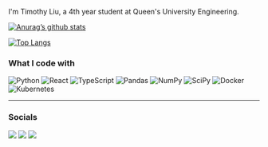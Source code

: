 I'm Timothy Liu, a 4th year student at Queen's University Engineering.

[![Anurag’s github stats](https://github-readme-stats.vercel.app/api?username=timothyliutl)](https://github.com/timothyliutl)

[![Top Langs](https://github-readme-stats.vercel.app/api/top-langs/?username=timothyliutl&layout=compact)](https://github.com/timothyliutl)

### What I code with

![Python](https://img.shields.io/badge/python-3670A0?style=for-the-badge&logo=python&logoColor=ffdd54)
![React](https://img.shields.io/badge/react-%2320232a.svg?style=for-the-badge&logo=react&logoColor=%2361DAFB)
![TypeScript](https://img.shields.io/badge/typescript-%23007ACC.svg?style=for-the-badge&logo=typescript&logoColor=white)
![Pandas](https://img.shields.io/badge/pandas-%23150458.svg?style=for-the-badge&logo=pandas&logoColor=white)
![NumPy](https://img.shields.io/badge/numpy-%23013243.svg?style=for-the-badge&logo=numpy&logoColor=white)
![SciPy](https://img.shields.io/badge/SciPy-%230C55A5.svg?style=for-the-badge&logo=scipy&logoColor=%white)
![Docker](https://img.shields.io/badge/docker-%230db7ed.svg?style=for-the-badge&logo=docker&logoColor=white)
![Kubernetes](https://img.shields.io/badge/kubernetes-%23326ce5.svg?style=for-the-badge&logo=kubernetes&logoColor=white)


<hr/>

### Socials
<p>

<a href='https://www.linkedin.com/in/timothy-liu-4a738619b/'><image src='https://img.shields.io/badge/linkedin-%230077B5.svg?style=for-the-badge&logo=linkedin&logoColor=white'></a>
<a href= 'https://github.com/timothyliutl'><image src='https://img.shields.io/badge/github-%23121011.svg?style=for-the-badge&logo=github&logoColor=white'></a>
<a href='https://tracker.gg/valorant/profile/riot/GentianViolet%231231/overview'><image src='https://img.shields.io/badge/riotgames-D32936.svg?style=for-the-badge&logo=riotgames&logoColor=white'></a>


</p>
